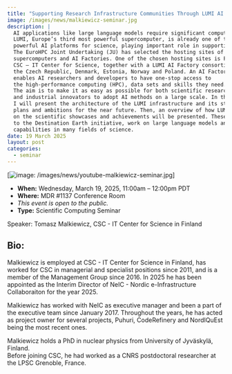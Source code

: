 ```yaml
---
title: "Supporting Research Infrastructure Communities Through LUMI AI and AI Factories, Nordic and European Perspective"
image: /images/news/malkiewicz-seminar.jpg
description: |
  AI applications like large language models require significant computing resources. 
  LUMI, Europe’s third most powerful supercomputer, is already one of the world’s most 
  powerful AI platforms for science, playing important role in supporting European RI community. 
  The EuroHPC Joint Undertaking (JU) has selected the hosting sites of the next EuroHPC 
  supercomputers and AI Factories. One of the chosen hosting sites is Finland, led by 
  CSC – IT Center for Science, together with a LUMI AI Factory consortium of five other countries: 
  the Czech Republic, Denmark, Estonia, Norway and Poland. An AI Factory is an ecosystem that 
  enables AI researchers and developers to have one-stop access to 
  the high-performance computing (HPC), data sets and skills they need. 
  The aim is to make it as easy as possible for both scientific researchers 
  and industrial innovators to adopt AI methods on a large scale. In this talk, 
  I will present the architecture of the LUMI infrastructure and its status, together with 
  plans and ambitions for the near future. Then, an overview of how LUMI AI supports RI communities based 
  on the scientific showcases and achievements will be presented. These include, for example, contributions 
  to the Destination Earth initiative, work on large language models and breakthroughs from extreme-scale computing 
  capabilities in many fields of science.
date: 19 March 2025
layout: post
categories:
  - seminar
---
```


[![image: /images/news/youtube-malkiewicz-seminar.jpg](https://img.youtube.com/vi/watch?v=5ljHrAnAyz8/0.jpg)]

- **When:** Wednesday, March 19, 2025, 11:00am – 12:00pm PDT
- **Where:** MDR #1137 Conference Room
- _This event is open to the public._
- **Type:** Scientific Computing Seminar

Speaker: Tomasz Malkiewicz, CSC - IT Center for Science in Finland 

## Bio:

Malkiewicz is employed at CSC - IT Center for Science in Finland, has worked for CSC in managerial and specialist positions 
since 2011, and is a member of the Management Group since 2016. In 2025 he has been appointed as the Interim Director of 
NeIC - Nordic e-Infrastructure Collaboraiton for the year 2025.

Malkiewicz has worked with NeIC as executive manager and been a part of the executive team since January 2017. 
Throughout the years, he has acted as project owner for several projects, Puhuri, CodeRefinery and NordIQuEst being the most recent ones.

Malkiewicz holds a PhD in nuclear physics from University of Jyväskylä, Finland.  
Before joining CSC, he had worked as a CNRS postdoctoral researcher at the LPSC Grenoble, France.

